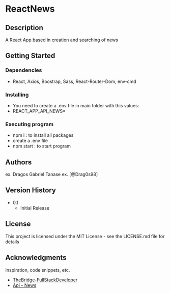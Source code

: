 # ReactNews

## Description

A React App based in creation and searching of news


## Getting Started

### Dependencies

* React, Axios, Boostrap, Sass, React-Router-Dom, env-cmd

### Installing

* You need to create a .env file in main folder with this values:
* REACT_APP_API_NEWS=<apikey>

### Executing program

* npm i : to install all packages
* create a .env file
* npm start : to start program

## Authors

ex. Dragos Gabriel Tanase 
ex. [@Drag0s98]

## Version History

* 0.1
    * Initial Release

## License

This project is licensed under the MIT License - see the LICENSE.md file for details

## Acknowledgments

Inspiration, code snippets, etc.
* [TheBridge-FullStackDeveloper](https://github.com/TheBridge-FullStackDeveloper)
* [Api - News](https://newsapi.org)